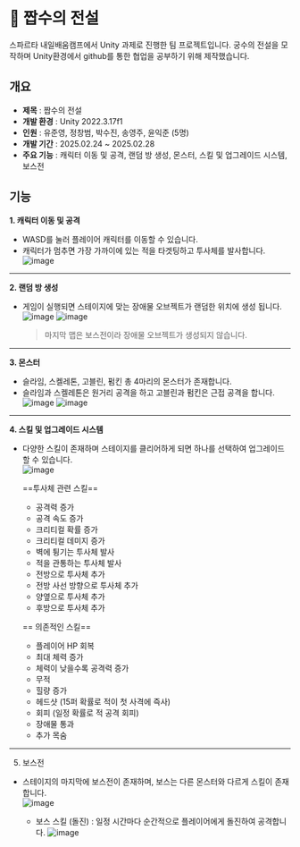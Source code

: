 # 🏹 짭수의 전설

스파르타 내일배움캠프에서 Unity 과제로 진행한 팀 프로젝트입니다. 궁수의 전설을 모작하며 Unity환경에서 github를 통한 협업을 공부하기 위해 제작했습니다.  

## 개요 

* **제목** : 짭수의 전설
* **개발 환경** : Unity 2022.3.17f1
* **인원** : 유준영, 정창범, 박수진, 송영주, 윤익준 (5명)
* **개발 기간** : 2025.02.24 ~ 2025.02.28
* **주요 기능** : 캐릭터 이동 및 공격, 랜덤 방 생성, 몬스터, 스킬 및 업그레이드 시스템, 보스전

## 기능

**1. 캐릭터 이동 및 공격**
* WASD를 눌러 플레이어 캐릭터를 이동할 수 있습니다.
* 캐릭터가 멈추면 가장 가까이에 있는 적을 타겟팅하고 투사체를 발사합니다.  
  ![image](https://github.com/user-attachments/assets/f7bc4619-38a7-464b-8361-74555f396a7d)

---

**2. 랜덤 방 생성**
* 게임이 실행되면 스테이지에 맞는 장애물 오브젝트가 랜덤한 위치에 생성 됩니다.  
  ![image](https://github.com/user-attachments/assets/bebb0846-4301-4919-8104-fc8528fc029d)
  ![image](https://github.com/user-attachments/assets/d8e91722-53cf-4824-b1bf-196122e2686f)

  >마지막 맵은 보스전이라 장애물 오브젝트가 생성되지 않습니다.

---

**3. 몬스터**
* 슬라임, 스켈레톤, 고블린, 펌킨 총 4마리의 몬스터가 존재합니다.
* 슬라임과 스켈레톤은 원거리 공격을 하고 고블린과 펌킨은 근접 공격을 합니다.  
  ![image](https://github.com/user-attachments/assets/b0485461-85c9-4893-86b7-f49f8b1976d0)
  ![image](https://github.com/user-attachments/assets/2017be8d-5f46-41b3-8db3-336a070eb905)

---

**4. 스킬 및 업그레이드 시스템**
* 다양한 스킬이 존재하며 스테이지를 클리어하게 되면 하나를 선택하여 업그레이드 할 수 있습니다.  
  ![image](https://github.com/user-attachments/assets/c0b2c7ef-bdc9-4490-98d2-e07d9df5ac5e)

  ==투사체 관련 스킬==
  
  * 공격력 증가
  * 공격 속도 증가
  * 크리티컬 확률 증가
  * 크리티컬 데미지 증가
  * 벽에 튕기는 투사체 발사
  * 적을 관통하는 투사체 발사
  * 전방으로 투사체 추가
  * 전방 사선 방향으로 투사체 추가
  * 양옆으로 투사체 추가
  * 후방으로 투사체 추가

  == 의존적인 스킬==
  
  * 플레이어 HP 회복
  * 최대 체력 증가
  * 체력이 낮을수록 공격력 증가
  * 무적
  * 힐량 증가
  * 헤드샷 (15퍼 확률로 적이 첫 사격에 즉사)
  * 회피 (일정 확률로 적 공격 회피)
  * 장애물 통과
  * 추가 목숨

---

5. 보스전
* 스테이지의 마지막에 보스전이 존재하며, 보스는 다른 몬스터와 다르게 스킬이 존재합니다.  
  ![image](https://github.com/user-attachments/assets/9e97d742-06e7-45b4-9dea-ea927f8aeaeb)

  * 보스 스킬 (돌진) : 일정 시간마다 순간적으로 플레이어에게 돌진하여 공격합니다.
   ![image](https://github.com/user-attachments/assets/50192c0c-35d2-4d2b-978d-2ec0a0a164f1)

    
